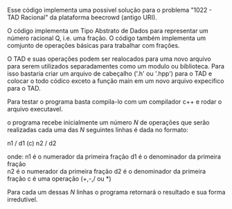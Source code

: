 Esse código implementa uma possivel solução para o problema "1022 - TAD Racional" da plataforma beecrowd (antigo URI).

O código implementa um Tipo Abstrato de Dados para representar um número racional Q, i.e. uma fração. O código também implementa um comjunto de operações básicas para trabalhar com frações.

O TAD e suas operações podem ser realocados para uma novo arquivo para serem utilizados separadamentes como um modulo ou biblioteca. Para isso bastaria criar um arquivo de cabeçalho ('.h' ou '.hpp') para o TAD e colocar o todo códico exceto a função main em um novo arquivo expecifico para o TAD.

Para testar o programa basta compila-lo com um compilador c++ e rodar o arquivo executavel.

o programa recebe inicialmente um número $N$ de operações que serão realizadas
cada uma das $N$ seguintes linhas é dada no formato:

n1 / d1 (c) n2 / d2 

onde:
n1 é o numerador da primeira fração
d1 é o denominador da primeira fração  
n2 é o numerador da primeira fração
d2 é o denominador da primeira fração
c é uma operação (+,-,/ ou *)

Para cada um dessas $N$ linhas o programa retornará o resultado e sua forma irredutivel.

